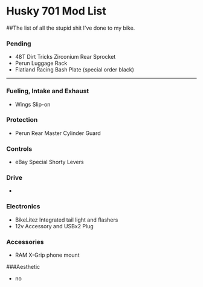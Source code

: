 # Husky 701 Mod List
##The list of all the stupid shit I've done to my bike.

### Pending
* 48T Dirt Tricks Zirconium Rear Sprocket
* Perun Luggage Rack
* Flatland Racing Bash Plate (special order black)


--------------------------

### Fueling, Intake and Exhaust
* Wings Slip-on

### Protection
* Perun Rear Master Cylinder Guard

### Controls
* eBay Special Shorty Levers

### Drive
* 

### Electronics
* BikeLitez Integrated tail light and flashers
* 12v Accessory and USBx2 Plug

### Accessories
* RAM X-Grip phone mount

###Aesthetic
* no